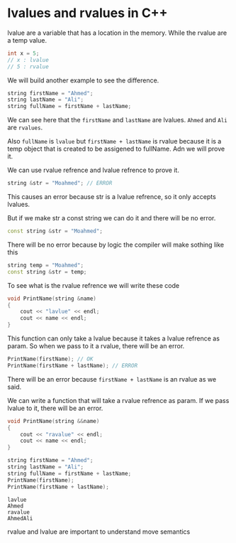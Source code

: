 # lvalues and rvalues in C++

lvalue are a variable that has a location in the memory. While the rvalue are a temp value.

```cpp
int x = 5;
// x : lvalue
// 5 : rvalue
```

We will build another example to see the difference.

```cpp
string firstName = "Ahmed";
string lastName = "Ali";
string fullName = firstName + lastName;
```

We can see here that the ```firstName``` and ```lastName``` are lvalues. ```Ahmed``` and ```Ali``` are ``rvalues``.

Also ```fullName``` is ```lvalue``` but ```firstName + lastName``` is rvalue because it is a temp object that is created to be assigened to fullName. Adn we will prove it.

We can use rvalue refrence and lvalue refrence to prove it.

```cpp
string &str = "Moahmed"; // ERROR
```

This causes an error because str is a lvalue refrence, so it only accepts lvalues.

But if we make str a const string we can do it and there will be no error.

```cpp
const string &str = "Moahmed";
```

There will be no error because by logic the compiler will make sothing like this

```cpp
string temp = "Moahmed";
const string &str = temp;
```

To see what is the rvalue refrence we will write these code

```cpp
void PrintName(string &name)
{
    cout << "lavlue" << endl;
    cout << name << endl;
}
```

This function can only take a lvalue because it takes a lvalue refrence as param. So when we pass to it a rvalue, there will be an error.

```cpp
PrintName(firstName); // OK
PrintName(firstName + lastName); // ERROR
```

There will be an error because ```firstName + lastName``` is an rvalue as we said.

We can write a function that will take a rvalue refrence as param. If we pass lvalue to it, there will be an error.

```cpp
void PrintName(string &&name)
{
    cout << "ravalue" << endl;
    cout << name << endl;
}
```

```cpp
string firstName = "Ahmed";
string lastName = "Ali";
string fullName = firstName + lastName;
PrintName(firstName);
PrintName(firstName + lastName);
```

```
lavlue
Ahmed
ravalue
AhmedAli
```

rvalue and lvalue are important to understand move semantics
